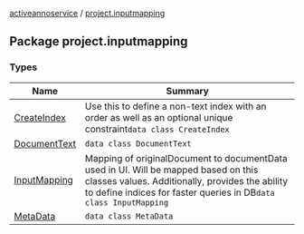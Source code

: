[activeannoservice](../index.md) / [project.inputmapping](./index.md)

## Package project.inputmapping

### Types

| Name | Summary |
|---|---|
| [CreateIndex](-create-index/index.md) | Use this to define a non-text index with an order as well as an optional unique constraint`data class CreateIndex` |
| [DocumentText](-document-text/index.md) | `data class DocumentText` |
| [InputMapping](-input-mapping/index.md) | Mapping of originalDocument to documentData used in UI. Will be mapped based on this classes values. Additionally, provides the ability to define indices for faster queries in DB`data class InputMapping` |
| [MetaData](-meta-data/index.md) | `data class MetaData` |

